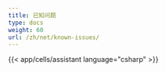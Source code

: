 ```yaml
---
title: 已知问题
type: docs
weight: 60
url: /zh/net/known-issues/
---
```



{{< app/cells/assistant language="csharp" >}}
